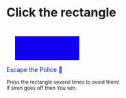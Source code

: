 <h1>Click the rectangle</h1>

<svg width="1000" height="150">
    <rect width="150" height="150"x="20"y="20" fill="blue">
        <animate attributeName="x" from="0" to="300"
      dur="1.5s" repeatCount="60" begin="click" /> 
      <animate attributeName="fill" from="blue" to="red"
      dur="1.5s" fill="freeze" repeatCount="100" />     </rect>
</svg>
<p style="color:blue">
Escape the Police 👮 <!-- This is emoji -->
</p><small>Press the rectangle several times to avoid them!
<br />If siren goes off then You win. </small>
</center>
